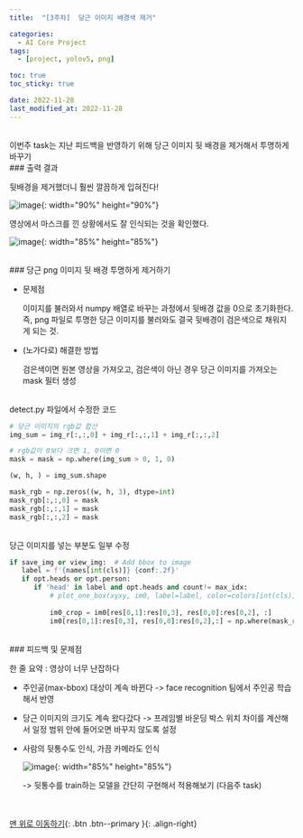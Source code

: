 ```yaml
---
title:  "[3주차]  당근 이미지 배경색 제거" 

categories:
  - AI Core Project
tags:
  - [project, yolov5, png]

toc: true
toc_sticky: true

date: 2022-11-28
last_modified_at: 2022-11-28
---
```



<br/> 
이번주 task는 지난 피드백을 반영하기 위해 당근 이미지 뒷 배경을 제거해서 투명하게 바꾸기


<br/> 
### 출력 결과

뒷배경을 제거했더니 훨씬 깔끔하게 입혀진다!

![image](https://user-images.githubusercontent.com/86834982/204152054-11ad5e99-6320-4c9f-af0f-4c5d560df37c.png){: width="90%" height="90%"}  

영상에서 마스크를 낀 상황에서도 잘 인식되는 것을 확인했다. 

![image](https://user-images.githubusercontent.com/86834982/204152168-c6fdf67f-094a-403f-8f49-72aa0e5c2ae3.png){: width="85%" height="85%"}  


<br/> 
### 당근 png 이미지 뒷 배경 투명하게 제거하기

- 문제점
    
    이미지를 불러와서 numpy 배열로 바꾸는 과정에서 뒷배경 값을 0으로 초기화한다. 즉, png 파일로 투명한 당근 이미지를 불러와도 결국 뒷배경이 검은색으로 채워지게 되는 것. 
    
- (노가다로) 해결한 방법 
    
    검은색이면 원본 영상을 가져오고, 검은색이 아닌 경우 당근 이미지를 가져오는 mask 필터 생성
    
<br/> 
detect.py 파일에서 수정한 코드

```python
# 당근 이미지의 rgb값 합산
img_sum = img_r[:,:,0] + img_r[:,:,1] + img_r[:,:,2]

# rgb값이 0보다 크면 1, 0이면 0
mask = mask = np.where(img_sum > 0, 1, 0)

(w, h, ) = img_sum.shape

mask_rgb = np.zeros((w, h, 3), dtype=int)
mask_rgb[:,:,0] = mask
mask_rgb[:,:,1] = mask
mask_rgb[:,:,2] = mask
```
<br/> 
당근 이미지를 넣는 부분도 일부 수정

```python
if save_img or view_img:  # Add bbox to image
   label = f'{names[int(cls)]} {conf:.2f}'
   if opt.heads or opt.person:
      if 'head' in label and opt.heads and count!= max_idx:
          # plot_one_box(xyxy, im0, label=label, color=colors[int(cls)], line_thickness=3)
                                
          im0_crop = im0[res[0,1]:res[0,3], res[0,0]:res[0,2], :]
          im0[res[0,1]:res[0,3], res[0,0]:res[0,2],:] = np.where(mask_rgb > 0, img_r, im0_crop)
```


<br/> 
### 피드백 및 문제점

한 줄 요약 : 영상이 너무 난잡하다

- 주인공(max-bbox) 대상이 계속 바뀐다  ->  face recognition 팀에서 주인공 학습해서 반영
    
- 당근 이미지의 크기도 계속 왔다갔다  -> 프레임별 바운딩 박스 위치 차이를 계산해서 일정 범위 안에 들어오면 바꾸지 않도록 설정
    
- 사람의 뒷통수도 인식, 가끔 카메라도 인식
    
    ![image](https://user-images.githubusercontent.com/86834982/204152055-0499152c-0e62-48ee-81fb-6eaf7e97c739.png){: width="85%" height="85%"}  
    
    ->  뒷통수를 train하는 모델을 간단히 구현해서 적용해보기 (다음주 task)


<br/><br/>
[맨 위로 이동하기](#){: .btn .btn--primary }{: .align-right}
